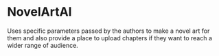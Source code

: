 # NovelArtAI
Uses specific parameters passed by the authors to make a novel art for them and also provide a place to upload chapters if they want to reach a wider range of audience.
